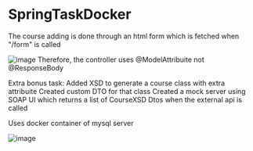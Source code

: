 # SpringTaskDocker

The course adding is done through an html form which is fetched when "/form" is called

![image](https://github.com/user-attachments/assets/a25b5d17-68a2-4c7c-aa8a-2852f93f4972)
Therefore, the controller uses @ModelAttribuite not @ResponseBody

Extra bonus task:
Added XSD to generate a course class with extra attribuite
Created custom DTO for that class
Created a mock server using SOAP UI which returns a list of CourseXSD Dtos when the external api is called

Uses docker container of mysql server

![image](https://github.com/user-attachments/assets/226cf566-712c-45f4-add3-07eb28814c9c)

